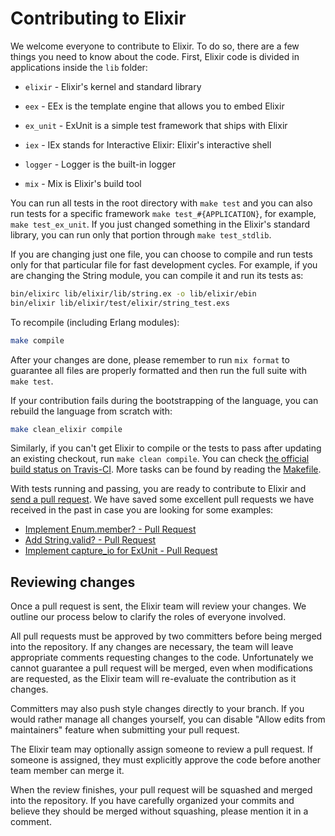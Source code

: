# Contributing to Elixir

We welcome everyone to contribute to Elixir. To do so, there are a few things you need to know about the code. First, Elixir code is divided in applications inside the `lib` folder:

* `elixir` - Elixir's kernel and standard library

* `eex` - EEx is the template engine that allows you to embed Elixir

* `ex_unit` - ExUnit is a simple test framework that ships with Elixir

* `iex` - IEx stands for Interactive Elixir: Elixir's interactive shell

* `logger` - Logger is the built-in logger

* `mix` - Mix is Elixir's build tool

You can run all tests in the root directory with `make test` and you can also run tests for a specific framework `make test_#{APPLICATION}`, for example, `make test_ex_unit`. If you just changed something in the Elixir's standard library, you can run only that portion through `make test_stdlib`.

If you are changing just one file, you can choose to compile and run tests only for that particular file for fast development cycles. For example, if you are changing the String module, you can compile it and run its tests as:

```sh
bin/elixirc lib/elixir/lib/string.ex -o lib/elixir/ebin
bin/elixir lib/elixir/test/elixir/string_test.exs
```

To recompile (including Erlang modules):

```sh
make compile
```

After your changes are done, please remember to run `mix format` to guarantee all files are properly formatted and then run the full suite with `make test`.

If your contribution fails during the bootstrapping of the language, you can rebuild the language from scratch with:

```sh
make clean_elixir compile
```

Similarly, if you can't get Elixir to compile or the tests to pass after updating an existing checkout, run `make clean compile`. You can check [the official build status on Travis-CI](https://travis-ci.org/elixir-lang/elixir). More tasks can be found by reading the [Makefile](Makefile).

With tests running and passing, you are ready to contribute to Elixir and [send a pull request](https://help.github.com/articles/using-pull-requests/). We have saved some excellent pull requests we have received in the past in case you are looking for some examples:

* [Implement Enum.member? - Pull Request](https://github.com/elixir-lang/elixir/pull/992)
* [Add String.valid? - Pull Request](https://github.com/elixir-lang/elixir/pull/1058)
* [Implement capture_io for ExUnit - Pull Request](https://github.com/elixir-lang/elixir/pull/1059)

## Reviewing changes

Once a pull request is sent, the Elixir team will review your changes. We outline our process below to clarify the roles of everyone involved.

All pull requests must be approved by two committers before being merged into the repository. If any changes are necessary, the team will leave appropriate comments requesting changes to the code. Unfortunately we cannot guarantee a pull request will be merged, even when modifications are requested, as the Elixir team will re-evaluate the contribution as it changes.

Committers may also push style changes directly to your branch. If you would rather manage all changes yourself, you can disable "Allow edits from maintainers" feature when submitting your pull request.

The Elixir team may optionally assign someone to review a pull request. If someone is assigned, they must explicitly approve the code before another team member can merge it.

When the review finishes, your pull request will be squashed and merged into the repository. If you have carefully organized your commits and believe they should be merged without squashing, please mention it in a comment.
